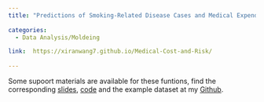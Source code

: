```yaml
---
title: "Predictions of Smoking-Related Disease Cases and Medical Expenditure" 
  
categories:
  - Data Analysis/Moldeing

link:  https://xiranwang7.github.io/Medical-Cost-and-Risk/
  
---
```


Some supoort materials are available for these funtions, find the corresponding [slides](https://github.com/xiranwang7/Hazard-Smooth-Functions/blob/master/Est%20Hazard%20Smooth%20Functions.pdf), 
 [code](https://github.com/xiranwang7/Hazard-Smooth-Functions/blob/master/Est%20Hazard%20Smooth%20Functions-%20Xiran.R) and the example dataset at my [Github](https://github.com/xiranwang7/Hazard-Smooth-Functions/tree/master).

